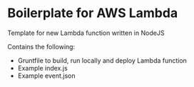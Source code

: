 Boilerplate for AWS Lambda
==========================

Template for new Lambda function written in NodeJS

Contains the following:

- Gruntfile to build, run locally and deploy Lambda function
- Example index.js
- Example event.json
